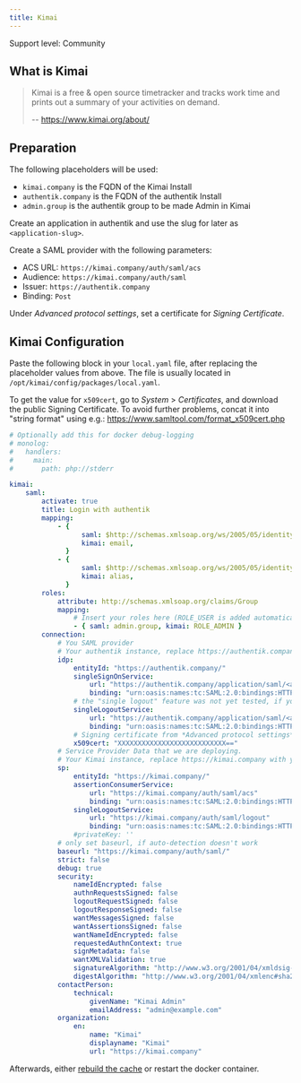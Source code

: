 ```yaml
---
title: Kimai
---
```


<span class="badge badge--secondary">Support level: Community</span>

## What is Kimai

> Kimai is a free & open source timetracker and tracks work time and prints out a summary of your activities on demand.
>
> -- https://www.kimai.org/about/

## Preparation

The following placeholders will be used:

-   `kimai.company` is the FQDN of the Kimai Install
-   `authentik.company` is the FQDN of the authentik Install
-   `admin.group` is the authentik group to be made Admin in Kimai

Create an application in authentik and use the slug for later as `<application-slug>`.

Create a SAML provider with the following parameters:

-   ACS URL: `https://kimai.company/auth/saml/acs`
-   Audience: `https://kimai.company/auth/saml`
-   Issuer: `https://authentik.company`
-   Binding: `Post`

Under _Advanced protocol settings_, set a certificate for _Signing Certificate_.

## Kimai Configuration

Paste the following block in your `local.yaml` file, after replacing the placeholder values from above. The file is usually located in `/opt/kimai/config/packages/local.yaml`.

To get the value for `x509cert`, go to _System_ > _Certificates_, and download the public Signing Certificate. To avoid further problems, concat it into "string format" using e.g.: https://www.samltool.com/format_x509cert.php

```yaml
# Optionally add this for docker debug-logging
# monolog:
#   handlers:
#     main:
#       path: php://stderr

kimai:
    saml:
        activate: true
        title: Login with authentik
        mapping:
            - {
                  saml: $http://schemas.xmlsoap.org/ws/2005/05/identity/claims/emailaddress,
                  kimai: email,
              }
            - {
                  saml: $http://schemas.xmlsoap.org/ws/2005/05/identity/claims/name,
                  kimai: alias,
              }
        roles:
            attribute: http://schemas.xmlsoap.org/claims/Group
            mapping:
                # Insert your roles here (ROLE_USER is added automatically)
                - { saml: admin.group, kimai: ROLE_ADMIN }
        connection:
            # You SAML provider
            # Your authentik instance, replace https://authentik.company with your authentik URL
            idp:
                entityId: "https://authentik.company/"
                singleSignOnService:
                    url: "https://authentik.company/application/saml/<application-slug>/sso/binding/redirect/"
                    binding: "urn:oasis:names:tc:SAML:2.0:bindings:HTTP-Redirect"
                # the "single logout" feature was not yet tested, if you want to help, please let me know!
                singleLogoutService:
                    url: "https://authentik.company/application/saml/<application-slug>/slo/binding/redirect/"
                    binding: "urn:oasis:names:tc:SAML:2.0:bindings:HTTP-Redirect"
                # Signing certificate from *Advanced protocol settings*
                x509cert: "XXXXXXXXXXXXXXXXXXXXXXXXXXX=="
            # Service Provider Data that we are deploying.
            # Your Kimai instance, replace https://kimai.company with your Kimai URL
            sp:
                entityId: "https://kimai.company/"
                assertionConsumerService:
                    url: "https://kimai.company/auth/saml/acs"
                    binding: "urn:oasis:names:tc:SAML:2.0:bindings:HTTP-POST"
                singleLogoutService:
                    url: "https://kimai.company/auth/saml/logout"
                    binding: "urn:oasis:names:tc:SAML:2.0:bindings:HTTP-Redirect"
                #privateKey: ''
            # only set baseurl, if auto-detection doesn't work
            baseurl: "https://kimai.company/auth/saml/"
            strict: false
            debug: true
            security:
                nameIdEncrypted: false
                authnRequestsSigned: false
                logoutRequestSigned: false
                logoutResponseSigned: false
                wantMessagesSigned: false
                wantAssertionsSigned: false
                wantNameIdEncrypted: false
                requestedAuthnContext: true
                signMetadata: false
                wantXMLValidation: true
                signatureAlgorithm: "http://www.w3.org/2001/04/xmldsig-more#rsa-sha256"
                digestAlgorithm: "http://www.w3.org/2001/04/xmlenc#sha256"
            contactPerson:
                technical:
                    givenName: "Kimai Admin"
                    emailAddress: "admin@example.com"
            organization:
                en:
                    name: "Kimai"
                    displayname: "Kimai"
                    url: "https://kimai.company"
```

Afterwards, either [rebuild the cache](https://www.kimai.org/documentation/cache.html) or restart the docker container.
